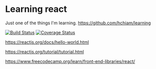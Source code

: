 # Learning react

Just one of the things I'm learning. <https://github.com/hchiam/learning>

[![Build Status](https://travis-ci.org/hchiam/learning-reactjs.svg?branch=master)](https://travis-ci.org/hchiam/learning-reactjs) [![Coverage Status](https://coveralls.io/repos/github/hchiam/learning-reactjs/badge.svg?branch=master)](https://coveralls.io/github/hchiam/learning-reactjs?branch=master)

<https://reactjs.org/docs/hello-world.html>

<https://reactjs.org/tutorial/tutorial.html>

<https://www.freecodecamp.org/learn/front-end-libraries/react/>
